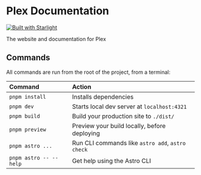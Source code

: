 # Plex Documentation

[![Built with Starlight](https://astro.badg.es/v2/built-with-starlight/tiny.svg)](https://starlight.astro.build)

The website and documentation for Plex

## Commands

All commands are run from the root of the project, from a terminal:

| Command                | Action                                           |
|:-----------------------|:-------------------------------------------------|
| `pnpm install`         | Installs dependencies                            |
| `pnpm dev`             | Starts local dev server at `localhost:4321`      |
| `pnpm build`           | Build your production site to `./dist/`          |
| `pnpm preview`         | Preview your build locally, before deploying     |
| `pnpm astro ...`       | Run CLI commands like `astro add`, `astro check` |
| `pnpm astro -- --help` | Get help using the Astro CLI                     |
